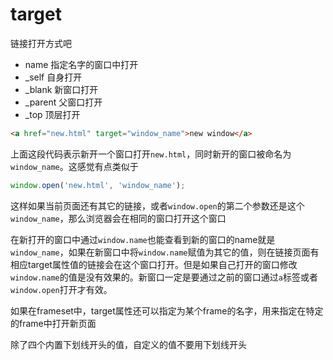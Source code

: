 # target

链接打开方式吧

- name 指定名字的窗口中打开
- _self 自身打开
- _blank 新窗口打开
- _parent 父窗口打开
- _top 顶层打开


```html
<a href="new.html" target="window_name">new window</a>
```
上面这段代码表示新开一个窗口打开`new.html`，同时新开的窗口被命名为`window_name`。这感觉有点类似于
```javascript
window.open('new.html', 'window_name');
```
这样如果当前页面还有其它的链接，或者`window.open`的第二个参数还是这个`window_name`，那么浏览器会在相同的窗口打开这个窗口

在新打开的窗口中通过`window.name`也能查看到新的窗口的name就是`window_name`，如果在新窗口中将`window.name`赋值为其它的值，则在链接页面有相应target属性值的链接会在这个窗口打开。但是如果自己打开的窗口修改`window.name`的值是没有效果的。新窗口一定是要通过之前的窗口通过`a`标签或者`window.open`打开才有效。


如果在frameset中，target属性还可以指定为某个frame的名字，用来指定在特定的frame中打开新页面

除了四个内置下划线开头的值，自定义的值不要用下划线开头
